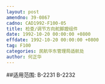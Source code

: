 ```yaml
---
layout: post
amendno: 39-0867
cadno: CAD1992-F100-05
title: 检查/调节方向舵脚蹬组件
date: 1992-10-20 00:00:00 +0800
effdate: 1992-10-20 00:00:00 +0800
tag: F100
categories: 民航华东管理局适航处
author: 何正华
---
```


##适用范围:
B-2231 B-2232

